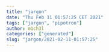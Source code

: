 ```yaml
---
title: "jargon"
date: "Thu Feb 11 01:57:25 CET 2021"
tags: ["jargon", "pipotron"]
author: m1ch3l
categories: ["generated"]
slug: "jargon/2021-02-11-01:57:25"
---
```




